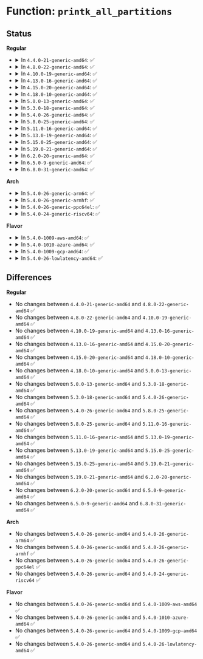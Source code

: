 # Function: <code>printk_all_partitions</code>

## Status
<b>Regular</b>
<ul>
<li>
<details>
<summary>In <code>4.4.0-21-generic-amd64</code>: ✅</summary>

```c
void printk_all_partitions()
```

```json
{
  "name": "printk_all_partitions",
  "collision_type": "Unique Global",
  "inline_type": "No",
  "funcs": [
    {
      "addr": 18446744071595209911,
      "name": "printk_all_partitions",
      "external": true,
      "loc": "block/genhd.c:741",
      "file": "block/genhd.c",
      "inline": "seen, unknown",
      "caller_inline": [],
      "caller_func": [
        "init/do_mounts.c:mount_block_root",
        "init/do_mounts.c:mount_block_root"
      ]
    }
  ],
  "symbols": [
    {
      "addr": 18446744071595209911,
      "name": "printk_all_partitions",
      "section": ".init.text",
      "bind": "STB_GLOBAL",
      "size": 574
    }
  ]
}
```
</details>
</li>
<li>
<details>
<summary>In <code>4.8.0-22-generic-amd64</code>: ✅</summary>

```c
void printk_all_partitions()
```

```json
{
  "name": "printk_all_partitions",
  "collision_type": "Unique Global",
  "inline_type": "No",
  "funcs": [
    {
      "addr": 18446744071595386969,
      "name": "printk_all_partitions",
      "external": true,
      "loc": "block/genhd.c:767",
      "file": "block/genhd.c",
      "inline": "seen, unknown",
      "caller_inline": [],
      "caller_func": [
        "init/do_mounts.c:mount_block_root",
        "init/do_mounts.c:mount_block_root"
      ]
    }
  ],
  "symbols": [
    {
      "addr": 18446744071595386969,
      "name": "printk_all_partitions",
      "section": ".init.text",
      "bind": "STB_GLOBAL",
      "size": 570
    }
  ]
}
```
</details>
</li>
<li>
<details>
<summary>In <code>4.10.0-19-generic-amd64</code>: ✅</summary>

```c
void printk_all_partitions()
```

```json
{
  "name": "printk_all_partitions",
  "collision_type": "Unique Global",
  "inline_type": "No",
  "funcs": [
    {
      "addr": 18446744071595635361,
      "name": "printk_all_partitions",
      "external": true,
      "loc": "block/genhd.c:767",
      "file": "block/genhd.c",
      "inline": "seen, unknown",
      "caller_inline": [],
      "caller_func": [
        "init/do_mounts.c:mount_block_root",
        "init/do_mounts.c:mount_block_root"
      ]
    }
  ],
  "symbols": [
    {
      "addr": 18446744071595635361,
      "name": "printk_all_partitions",
      "section": ".init.text",
      "bind": "STB_GLOBAL",
      "size": 570
    }
  ]
}
```
</details>
</li>
<li>
<details>
<summary>In <code>4.13.0-16-generic-amd64</code>: ✅</summary>

```c
void printk_all_partitions()
```

```json
{
  "name": "printk_all_partitions",
  "collision_type": "Unique Global",
  "inline_type": "No",
  "funcs": [
    {
      "addr": 18446744071596567381,
      "name": "printk_all_partitions",
      "external": true,
      "loc": "block/genhd.c:779",
      "file": "block/genhd.c",
      "inline": "seen, unknown",
      "caller_inline": [],
      "caller_func": [
        "init/do_mounts.c:mount_block_root",
        "init/do_mounts.c:mount_block_root"
      ]
    }
  ],
  "symbols": [
    {
      "addr": 18446744071596567381,
      "name": "printk_all_partitions",
      "section": ".init.text",
      "bind": "STB_GLOBAL",
      "size": 586
    }
  ]
}
```
</details>
</li>
<li>
<details>
<summary>In <code>4.15.0-20-generic-amd64</code>: ✅</summary>

```c
void printk_all_partitions()
```

```json
{
  "name": "printk_all_partitions",
  "collision_type": "Unique Global",
  "inline_type": "No",
  "funcs": [
    {
      "addr": 18446744071602895056,
      "name": "printk_all_partitions",
      "external": true,
      "loc": "block/genhd.c:844",
      "file": "block/genhd.c",
      "inline": "seen, unknown",
      "caller_inline": [],
      "caller_func": [
        "init/do_mounts.c:mount_block_root",
        "init/do_mounts.c:mount_block_root"
      ]
    }
  ],
  "symbols": [
    {
      "addr": 18446744071602895056,
      "name": "printk_all_partitions",
      "section": ".init.text",
      "bind": "STB_GLOBAL",
      "size": 586
    }
  ]
}
```
</details>
</li>
<li>
<details>
<summary>In <code>4.18.0-10-generic-amd64</code>: ✅</summary>

```c
void printk_all_partitions()
```

```json
{
  "name": "printk_all_partitions",
  "collision_type": "Unique Global",
  "inline_type": "No",
  "funcs": [
    {
      "addr": 18446744071603068231,
      "name": "printk_all_partitions",
      "external": true,
      "loc": "block/genhd.c:892",
      "file": "block/genhd.c",
      "inline": "seen, unknown",
      "caller_inline": [],
      "caller_func": [
        "init/do_mounts.c:mount_block_root",
        "init/do_mounts.c:mount_block_root"
      ]
    }
  ],
  "symbols": [
    {
      "addr": 18446744071603068231,
      "name": "printk_all_partitions",
      "section": ".init.text",
      "bind": "STB_GLOBAL",
      "size": 557
    }
  ]
}
```
</details>
</li>
<li>
<details>
<summary>In <code>5.0.0-13-generic-amd64</code>: ✅</summary>

```c
void printk_all_partitions()
```

```json
{
  "name": "printk_all_partitions",
  "collision_type": "Unique Global",
  "inline_type": "No",
  "funcs": [
    {
      "addr": 18446744071604870464,
      "name": "printk_all_partitions",
      "external": true,
      "loc": "block/genhd.c:914",
      "file": "block/genhd.c",
      "inline": "seen, unknown",
      "caller_inline": [],
      "caller_func": [
        "init/do_mounts.c:mount_block_root",
        "init/do_mounts.c:mount_block_root"
      ]
    }
  ],
  "symbols": [
    {
      "addr": 18446744071604870464,
      "name": "printk_all_partitions",
      "section": ".init.text",
      "bind": "STB_GLOBAL",
      "size": 557
    }
  ]
}
```
</details>
</li>
<li>
<details>
<summary>In <code>5.3.0-18-generic-amd64</code>: ✅</summary>

```c
void printk_all_partitions()
```

```json
{
  "name": "printk_all_partitions",
  "collision_type": "Unique Global",
  "inline_type": "No",
  "funcs": [
    {
      "addr": 18446744071604976959,
      "name": "printk_all_partitions",
      "external": true,
      "loc": "block/genhd.c:936",
      "file": "block/genhd.c",
      "inline": "seen, unknown",
      "caller_inline": [],
      "caller_func": [
        "init/do_mounts.c:mount_block_root",
        "init/do_mounts.c:mount_block_root"
      ]
    }
  ],
  "symbols": [
    {
      "addr": 18446744071604976959,
      "name": "printk_all_partitions",
      "section": ".init.text",
      "bind": "STB_GLOBAL",
      "size": 544
    }
  ]
}
```
</details>
</li>
<li>
<details>
<summary>In <code>5.4.0-26-generic-amd64</code>: ✅</summary>

```c
void printk_all_partitions()
```

```json
{
  "name": "printk_all_partitions",
  "collision_type": "Unique Global",
  "inline_type": "No",
  "funcs": [
    {
      "addr": 18446744071605012750,
      "name": "printk_all_partitions",
      "external": true,
      "loc": "block/genhd.c:945",
      "file": "block/genhd.c",
      "inline": "seen, unknown",
      "caller_inline": [],
      "caller_func": [
        "init/do_mounts.c:mount_block_root",
        "init/do_mounts.c:mount_block_root"
      ]
    }
  ],
  "symbols": [
    {
      "addr": 18446744071605012750,
      "name": "printk_all_partitions",
      "section": ".init.text",
      "bind": "STB_GLOBAL",
      "size": 544
    }
  ]
}
```
</details>
</li>
<li>
<details>
<summary>In <code>5.8.0-25-generic-amd64</code>: ✅</summary>

```c
void printk_all_partitions()
```

```json
{
  "name": "printk_all_partitions",
  "collision_type": "Unique Global",
  "inline_type": "No",
  "funcs": [
    {
      "addr": 18446744071609289989,
      "name": "printk_all_partitions",
      "external": true,
      "loc": "block/genhd.c:1049",
      "file": "block/genhd.c",
      "inline": "seen, unknown",
      "caller_inline": [],
      "caller_func": [
        "init/do_mounts.c:mount_block_root",
        "init/do_mounts.c:mount_block_root"
      ]
    }
  ],
  "symbols": [
    {
      "addr": 18446744071609289989,
      "name": "printk_all_partitions",
      "section": ".init.text",
      "bind": "STB_GLOBAL",
      "size": 546
    }
  ]
}
```
</details>
</li>
<li>
<details>
<summary>In <code>5.11.0-16-generic-amd64</code>: ✅</summary>

```c
void printk_all_partitions()
```

```json
{
  "name": "printk_all_partitions",
  "collision_type": "Unique Global",
  "inline_type": "No",
  "funcs": [
    {
      "addr": 18446744071612359335,
      "name": "printk_all_partitions",
      "external": true,
      "loc": "block/genhd.c:944",
      "file": "block/genhd.c",
      "inline": "seen, unknown",
      "caller_inline": [],
      "caller_func": [
        "init/do_mounts.c:mount_block_root",
        "init/do_mounts.c:mount_block_root"
      ]
    }
  ],
  "symbols": [
    {
      "addr": 18446744071612359335,
      "name": "printk_all_partitions",
      "section": ".init.text",
      "bind": "STB_GLOBAL",
      "size": 563
    }
  ]
}
```
</details>
</li>
<li>
<details>
<summary>In <code>5.13.0-19-generic-amd64</code>: ✅</summary>

```c
void printk_all_partitions()
```

```json
{
  "name": "printk_all_partitions",
  "collision_type": "Unique Global",
  "inline_type": "No",
  "funcs": [
    {
      "addr": 18446744071614500729,
      "name": "printk_all_partitions",
      "external": true,
      "loc": "block/genhd.c:726",
      "file": "block/genhd.c",
      "inline": "seen, unknown",
      "caller_inline": [],
      "caller_func": [
        "init/do_mounts.c:mount_block_root",
        "init/do_mounts.c:mount_block_root"
      ]
    }
  ],
  "symbols": [
    {
      "addr": 18446744071614500729,
      "name": "printk_all_partitions",
      "section": ".init.text",
      "bind": "STB_GLOBAL",
      "size": 585
    }
  ]
}
```
</details>
</li>
<li>
<details>
<summary>In <code>5.15.0-25-generic-amd64</code>: ✅</summary>

```c
void printk_all_partitions()
```

```json
{
  "name": "printk_all_partitions",
  "collision_type": "Unique Global",
  "inline_type": "No",
  "funcs": [
    {
      "addr": 18446744071615448659,
      "name": "printk_all_partitions",
      "external": true,
      "loc": "block/genhd.c:698",
      "file": "block/genhd.c",
      "inline": "seen, unknown",
      "caller_inline": [],
      "caller_func": [
        "init/do_mounts.c:mount_block_root",
        "init/do_mounts.c:mount_block_root"
      ]
    }
  ],
  "symbols": [
    {
      "addr": 18446744071615448659,
      "name": "printk_all_partitions",
      "section": ".init.text",
      "bind": "STB_GLOBAL",
      "size": 525
    }
  ]
}
```
</details>
</li>
<li>
<details>
<summary>In <code>5.19.0-21-generic-amd64</code>: ✅</summary>

```c
void printk_all_partitions()
```

```json
{
  "name": "printk_all_partitions",
  "collision_type": "Unique Global",
  "inline_type": "No",
  "funcs": [
    {
      "addr": 18446744071617248418,
      "name": "printk_all_partitions",
      "external": true,
      "loc": "block/genhd.c:746",
      "file": "block/genhd.c",
      "inline": "seen, unknown",
      "caller_inline": [],
      "caller_func": [
        "init/do_mounts.c:mount_block_root",
        "init/do_mounts.c:mount_block_root"
      ]
    }
  ],
  "symbols": [
    {
      "addr": 18446744071617248418,
      "name": "printk_all_partitions",
      "section": ".init.text",
      "bind": "STB_GLOBAL",
      "size": 596
    }
  ]
}
```
</details>
</li>
<li>
<details>
<summary>In <code>6.2.0-20-generic-amd64</code>: ✅</summary>

```c
void printk_all_partitions()
```

```json
{
  "name": "printk_all_partitions",
  "collision_type": "Unique Global",
  "inline_type": "No",
  "funcs": [
    {
      "addr": 18446744071627966576,
      "name": "printk_all_partitions",
      "external": true,
      "loc": "block/genhd.c:751",
      "file": "block/genhd.c",
      "inline": "seen, unknown",
      "caller_inline": [],
      "caller_func": [
        "init/do_mounts.c:mount_block_root",
        "init/do_mounts.c:mount_block_root",
        "init/do_mounts.c:mount_block_root"
      ]
    }
  ],
  "symbols": [
    {
      "addr": 18446744071627966576,
      "name": "printk_all_partitions",
      "section": ".init.text",
      "bind": "STB_GLOBAL",
      "size": 638
    }
  ]
}
```
</details>
</li>
<li>
<details>
<summary>In <code>6.5.0-9-generic-amd64</code>: ✅</summary>

```c
void printk_all_partitions()
```

```json
{
  "name": "printk_all_partitions",
  "collision_type": "Unique Global",
  "inline_type": "No",
  "funcs": [
    {
      "addr": 18446744071619732272,
      "name": "printk_all_partitions",
      "external": true,
      "loc": "block/early-lookup.c:272",
      "file": "block/early-lookup.c",
      "inline": "seen, unknown",
      "caller_inline": [],
      "caller_func": [
        "init/do_mounts.c:mount_root_generic",
        "init/do_mounts.c:mount_root_generic",
        "init/do_mounts.c:mount_root_generic"
      ]
    }
  ],
  "symbols": [
    {
      "addr": 18446744071619732272,
      "name": "printk_all_partitions",
      "section": ".init.text",
      "bind": "STB_GLOBAL",
      "size": 641
    }
  ]
}
```
</details>
</li>
<li>
<details>
<summary>In <code>6.8.0-31-generic-amd64</code>: ✅</summary>

```c
void printk_all_partitions()
```

```json
{
  "name": "printk_all_partitions",
  "collision_type": "Unique Global",
  "inline_type": "No",
  "funcs": [
    {
      "addr": 18446744071622040080,
      "name": "printk_all_partitions",
      "external": true,
      "loc": "block/early-lookup.c:272",
      "file": "block/early-lookup.c",
      "inline": "seen, unknown",
      "caller_inline": [],
      "caller_func": [
        "init/do_mounts.c:mount_root_generic",
        "init/do_mounts.c:mount_root_generic",
        "init/do_mounts.c:mount_root_generic"
      ]
    }
  ],
  "symbols": [
    {
      "addr": 18446744071622040080,
      "name": "printk_all_partitions",
      "section": ".init.text",
      "bind": "STB_GLOBAL",
      "size": 641
    }
  ]
}
```
</details>
</li>
</ul>
<b>Arch</b>
<ul>
<li>
<details>
<summary>In <code>5.4.0-26-generic-arm64</code>: ✅</summary>

```c
void printk_all_partitions()
```

```json
{
  "name": "printk_all_partitions",
  "collision_type": "Unique Global",
  "inline_type": "No",
  "funcs": [
    {
      "addr": 18446603336511057320,
      "name": "printk_all_partitions",
      "external": true,
      "loc": "block/genhd.c:945",
      "file": "block/genhd.c",
      "inline": "seen, unknown",
      "caller_inline": [],
      "caller_func": [
        "init/do_mounts.c:mount_block_root",
        "init/do_mounts.c:mount_block_root"
      ]
    }
  ],
  "symbols": [
    {
      "addr": 18446603336511057320,
      "name": "printk_all_partitions",
      "section": ".init.text",
      "bind": "STB_GLOBAL",
      "size": 500
    }
  ]
}
```
</details>
</li>
<li>
<details>
<summary>In <code>5.4.0-26-generic-armhf</code>: ✅</summary>

```c
void printk_all_partitions()
```

```json
{
  "name": "printk_all_partitions",
  "collision_type": "Unique Global",
  "inline_type": "No",
  "funcs": [
    {
      "addr": 3243539496,
      "name": "printk_all_partitions",
      "external": true,
      "loc": "block/genhd.c:945",
      "file": "block/genhd.c",
      "inline": "seen, unknown",
      "caller_inline": [],
      "caller_func": [
        "init/do_mounts.c:mount_block_root",
        "init/do_mounts.c:mount_block_root"
      ]
    }
  ],
  "symbols": [
    {
      "addr": 3243539496,
      "name": "printk_all_partitions",
      "section": ".init.text",
      "bind": "STB_GLOBAL",
      "size": 584
    }
  ]
}
```
</details>
</li>
<li>
<details>
<summary>In <code>5.4.0-26-generic-ppc64el</code>: ✅</summary>

```c
void printk_all_partitions()
```

```json
{
  "name": "printk_all_partitions",
  "collision_type": "Unique Global",
  "inline_type": "No",
  "funcs": [
    {
      "addr": 13835058055302737116,
      "name": "printk_all_partitions",
      "external": true,
      "loc": "block/genhd.c:945",
      "file": "block/genhd.c",
      "inline": "seen, unknown",
      "caller_inline": [],
      "caller_func": [
        "init/do_mounts.c:mount_block_root",
        "init/do_mounts.c:mount_block_root"
      ]
    }
  ],
  "symbols": [
    {
      "addr": 13835058055302737116,
      "name": "printk_all_partitions",
      "section": ".init.text",
      "bind": "STB_GLOBAL",
      "size": 716
    }
  ]
}
```
</details>
</li>
<li>
<details>
<summary>In <code>5.4.0-24-generic-riscv64</code>: ✅</summary>

```c
void printk_all_partitions()
```

```json
{
  "name": "printk_all_partitions",
  "collision_type": "Unique Global",
  "inline_type": "No",
  "funcs": [
    {
      "addr": 18446743936270766948,
      "name": "printk_all_partitions",
      "external": true,
      "loc": "block/genhd.c:945",
      "file": "block/genhd.c",
      "inline": "seen, unknown",
      "caller_inline": [],
      "caller_func": [
        "init/do_mounts.c:mount_block_root",
        "init/do_mounts.c:mount_block_root"
      ]
    }
  ],
  "symbols": [
    {
      "addr": 18446743936270766948,
      "name": "printk_all_partitions",
      "section": ".init.text",
      "bind": "STB_GLOBAL",
      "size": 480
    }
  ]
}
```
</details>
</li>
</ul>
<b>Flavor</b>
<ul>
<li>
<details>
<summary>In <code>5.4.0-1009-aws-amd64</code>: ✅</summary>

```c
void printk_all_partitions()
```

```json
{
  "name": "printk_all_partitions",
  "collision_type": "Unique Global",
  "inline_type": "No",
  "funcs": [
    {
      "addr": 18446744071604918210,
      "name": "printk_all_partitions",
      "external": true,
      "loc": "block/genhd.c:945",
      "file": "block/genhd.c",
      "inline": "seen, unknown",
      "caller_inline": [],
      "caller_func": [
        "init/do_mounts.c:mount_block_root",
        "init/do_mounts.c:mount_block_root"
      ]
    }
  ],
  "symbols": [
    {
      "addr": 18446744071604918210,
      "name": "printk_all_partitions",
      "section": ".init.text",
      "bind": "STB_GLOBAL",
      "size": 544
    }
  ]
}
```
</details>
</li>
<li>
<details>
<summary>In <code>5.4.0-1010-azure-amd64</code>: ✅</summary>

```c
void printk_all_partitions()
```

```json
{
  "name": "printk_all_partitions",
  "collision_type": "Unique Global",
  "inline_type": "No",
  "funcs": [
    {
      "addr": 18446744071604887262,
      "name": "printk_all_partitions",
      "external": true,
      "loc": "block/genhd.c:945",
      "file": "block/genhd.c",
      "inline": "seen, unknown",
      "caller_inline": [],
      "caller_func": [
        "init/do_mounts.c:mount_block_root",
        "init/do_mounts.c:mount_block_root"
      ]
    }
  ],
  "symbols": [
    {
      "addr": 18446744071604887262,
      "name": "printk_all_partitions",
      "section": ".init.text",
      "bind": "STB_GLOBAL",
      "size": 544
    }
  ]
}
```
</details>
</li>
<li>
<details>
<summary>In <code>5.4.0-1009-gcp-amd64</code>: ✅</summary>

```c
void printk_all_partitions()
```

```json
{
  "name": "printk_all_partitions",
  "collision_type": "Unique Global",
  "inline_type": "No",
  "funcs": [
    {
      "addr": 18446744071604995382,
      "name": "printk_all_partitions",
      "external": true,
      "loc": "block/genhd.c:945",
      "file": "block/genhd.c",
      "inline": "seen, unknown",
      "caller_inline": [],
      "caller_func": [
        "init/do_mounts.c:mount_block_root",
        "init/do_mounts.c:mount_block_root"
      ]
    }
  ],
  "symbols": [
    {
      "addr": 18446744071604995382,
      "name": "printk_all_partitions",
      "section": ".init.text",
      "bind": "STB_GLOBAL",
      "size": 544
    }
  ]
}
```
</details>
</li>
<li>
<details>
<summary>In <code>5.4.0-26-lowlatency-amd64</code>: ✅</summary>

```c
void printk_all_partitions()
```

```json
{
  "name": "printk_all_partitions",
  "collision_type": "Unique Global",
  "inline_type": "No",
  "funcs": [
    {
      "addr": 18446744071605016920,
      "name": "printk_all_partitions",
      "external": true,
      "loc": "block/genhd.c:945",
      "file": "block/genhd.c",
      "inline": "seen, unknown",
      "caller_inline": [],
      "caller_func": [
        "init/do_mounts.c:mount_block_root",
        "init/do_mounts.c:mount_block_root"
      ]
    }
  ],
  "symbols": [
    {
      "addr": 18446744071605016920,
      "name": "printk_all_partitions",
      "section": ".init.text",
      "bind": "STB_GLOBAL",
      "size": 554
    }
  ]
}
```
</details>
</li>
</ul>

## Differences
<b>Regular</b>
<ul>
<li>
No changes between <code>4.4.0-21-generic-amd64</code> and <code>4.8.0-22-generic-amd64</code> ✅
</li>
<li>
No changes between <code>4.8.0-22-generic-amd64</code> and <code>4.10.0-19-generic-amd64</code> ✅
</li>
<li>
No changes between <code>4.10.0-19-generic-amd64</code> and <code>4.13.0-16-generic-amd64</code> ✅
</li>
<li>
No changes between <code>4.13.0-16-generic-amd64</code> and <code>4.15.0-20-generic-amd64</code> ✅
</li>
<li>
No changes between <code>4.15.0-20-generic-amd64</code> and <code>4.18.0-10-generic-amd64</code> ✅
</li>
<li>
No changes between <code>4.18.0-10-generic-amd64</code> and <code>5.0.0-13-generic-amd64</code> ✅
</li>
<li>
No changes between <code>5.0.0-13-generic-amd64</code> and <code>5.3.0-18-generic-amd64</code> ✅
</li>
<li>
No changes between <code>5.3.0-18-generic-amd64</code> and <code>5.4.0-26-generic-amd64</code> ✅
</li>
<li>
No changes between <code>5.4.0-26-generic-amd64</code> and <code>5.8.0-25-generic-amd64</code> ✅
</li>
<li>
No changes between <code>5.8.0-25-generic-amd64</code> and <code>5.11.0-16-generic-amd64</code> ✅
</li>
<li>
No changes between <code>5.11.0-16-generic-amd64</code> and <code>5.13.0-19-generic-amd64</code> ✅
</li>
<li>
No changes between <code>5.13.0-19-generic-amd64</code> and <code>5.15.0-25-generic-amd64</code> ✅
</li>
<li>
No changes between <code>5.15.0-25-generic-amd64</code> and <code>5.19.0-21-generic-amd64</code> ✅
</li>
<li>
No changes between <code>5.19.0-21-generic-amd64</code> and <code>6.2.0-20-generic-amd64</code> ✅
</li>
<li>
No changes between <code>6.2.0-20-generic-amd64</code> and <code>6.5.0-9-generic-amd64</code> ✅
</li>
<li>
No changes between <code>6.5.0-9-generic-amd64</code> and <code>6.8.0-31-generic-amd64</code> ✅
</li>
</ul>
<b>Arch</b>
<ul>
<li>
No changes between <code>5.4.0-26-generic-amd64</code> and <code>5.4.0-26-generic-arm64</code> ✅
</li>
<li>
No changes between <code>5.4.0-26-generic-amd64</code> and <code>5.4.0-26-generic-armhf</code> ✅
</li>
<li>
No changes between <code>5.4.0-26-generic-amd64</code> and <code>5.4.0-26-generic-ppc64el</code> ✅
</li>
<li>
No changes between <code>5.4.0-26-generic-amd64</code> and <code>5.4.0-24-generic-riscv64</code> ✅
</li>
</ul>
<b>Flavor</b>
<ul>
<li>
No changes between <code>5.4.0-26-generic-amd64</code> and <code>5.4.0-1009-aws-amd64</code> ✅
</li>
<li>
No changes between <code>5.4.0-26-generic-amd64</code> and <code>5.4.0-1010-azure-amd64</code> ✅
</li>
<li>
No changes between <code>5.4.0-26-generic-amd64</code> and <code>5.4.0-1009-gcp-amd64</code> ✅
</li>
<li>
No changes between <code>5.4.0-26-generic-amd64</code> and <code>5.4.0-26-lowlatency-amd64</code> ✅
</li>
</ul>
